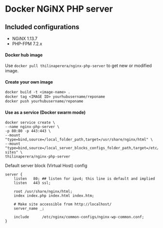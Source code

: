 # Docker NGiNX PHP server
## Included configurations
- NGiNX 1.13.7
- PHP-FPM 7.2.x

#### Docker hub image 
Use `docker pull thilinaperera/nginx-php-server` to get new or modified image.

#### Create your own image
```Dockerfile
docker build -t <image-name> .
docker tag <IMAGE ID> yourhubusername/reponame
docker push yourhubusername/reponame
```
#### Use as a service (Docker swarm mode)
```
docker service create \
--name nginx-php-server \
-p 80:80 -p 443:443 \
--mount "type=bind,source=/local_folder_path,target=/usr/share/nginx/html" \
--mount "type=bind,source=/local_server_blocks_configs_folder_path,target=/etc/nginx/custom-sites" \
thilinaperera/nginx-php-server
```

Default server block (Virtual Host) config
```
server {
    listen   80; ## listen for ipv4; this line is default and implied
    listen   443 ssl;

    root /usr/share/nginx/html;
    index index.php index.html index.htm;

    # Make site accessible from http://localhost/
    server_name _;

    include      /etc/nginx/common-configs/nginx-wp-common.conf;
}
```